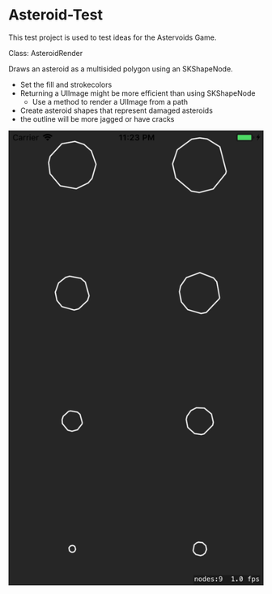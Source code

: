 # Asteroid-Test

This test project is used to test ideas for the Astervoids Game.

Class: AsteroidRender

Draws an asteroid as a multisided polygon using an SKShapeNode. 

- Set the fill and strokecolors
- Returning a UIImage might be more efficient than using SKShapeNode
  - Use a method to render a UIImage from a path
 - Create asteroid shapes that represent damaged asteroids
  - the outline will be more jagged or have cracks
  
 ![test render](test-render.png)

